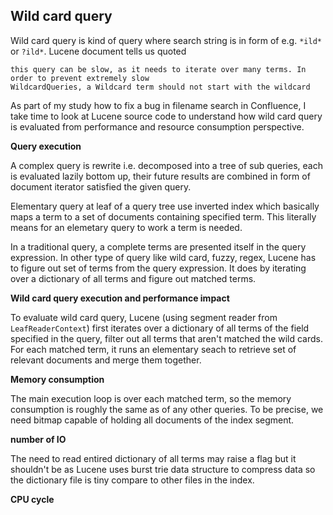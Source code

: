 ## Wild card query

Wild card query is kind of query where search string is in form of e.g. `*ild*` or `?ild*`. Lucene document tells us quoted

    this query can be slow, as it needs to iterate over many terms. In order to prevent extremely slow
    WildcardQueries, a Wildcard term should not start with the wildcard

As part of my study how to fix a bug in filename search in Confluence, I take time to look at Lucene source code to understand how wild card query is evaluated from performance and resource consumption perspective.

**Query execution**

A complex query is rewrite i.e. decomposed into a tree of sub queries, each is evaluated lazily bottom up, their future results are combined in form of document iterator satisfied the given query. 

Elementary query at leaf of a query tree use inverted index which basically maps a term to a set of documents containing specified term. This literally means for an elemetary query to work a term is needed.

In a traditional query, a complete terms are presented itself in the query expression. In other type of query like wild card, fuzzy, regex, Lucene has to figure out set of terms from the query expression. It does by iterating over a dictionary of all terms and figure out matched terms.

**Wild card query execution and performance impact**

To evaluate wild card query, Lucene (using segment reader from `LeafReaderContext`) first iterates over a dictionary of all terms of the field specified in the query, filter out all terms that aren't matched the wild cards. For each matched term, it runs an elementary seach to retrieve set of relevant documents and merge them together.

**Memory consumption**

The main execution loop is over each matched term, so the memory consumption is roughly the same as of any other queries. To be precise, we need bitmap capable of holding all documents of the index segment.

**number of IO**

The need to read entired dictionary of all terms may raise a flag but it shouldn't be as Lucene uses burst trie data structure to compress data so the dictionary file is tiny compare to other files in the index.

**CPU cycle**






